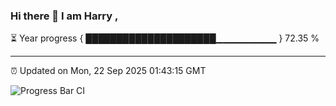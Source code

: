 ### Hi there 👋 I am Harry , 

⏳ Year progress { █████████████████████▁▁▁▁▁▁▁▁▁ } 72.35 %

---

⏰ Updated on Mon, 22 Sep 2025 01:43:15 GMT

![Progress Bar CI](https://github.com/duykhang68/duykhang68/workflows/Progress%20Bar%20CI/badge.svg)
